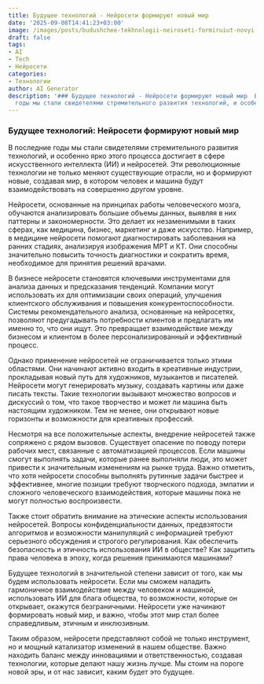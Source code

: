 ```yaml
---
title: Будущее технологий - Нейросети формируют новый мир
date: '2025-09-08T14:41:23+03:00'
image: /images/posts/budushchee-tekhnologii-neiroseti-formiruiut-novyi-mir.svg
draft: false
tags:
- AI
- Tech
- Нейросети
categories:
- Технологии
author: AI Generator
description: '### Будущее технологий - Нейросети формируют новый мир  В последние
  годы мы стали свидетелями стремительного развития технологий, и особенно ярко этого...'
---
```


### Будущее технологий: Нейросети формируют новый мир

В последние годы мы стали свидетелями стремительного развития технологий, и особенно ярко этого процесса достигает в сфере искусственного интеллекта (ИИ) и нейросетей. Эти революционные технологии не только меняют существующие отрасли, но и формируют новые, создавая мир, в котором человек и машина будут взаимодействовать на совершенно другом уровне.

Нейросети, основанные на принципах работы человеческого мозга, обучаются анализировать большие объемы данных, выявляя в них паттерны и закономерности. Это делает их незаменимыми в таких сферах, как медицина, бизнес, маркетинг и даже искусство. Например, в медицине нейросети помогают диагностировать заболевания на ранних стадиях, анализируя изображения МРТ и КТ. Они способны значительно повысить точность диагностики и сократить время, необходимое для принятия решений врачами.

В бизнесе нейросети становятся ключевыми инструментами для анализа данных и предсказания тенденций. Компании могут использовать их для оптимизации своих операций, улучшения клиентского обслуживания и повышения конкурентоспособности. Системы рекомендательного анализа, основанные на нейросетях, позволяют предугадывать потребности клиентов и предлагать им именно то, что они ищут. Это превращает взаимодействие между бизнесом и клиентом в более персонализированный и эффективный процесс.

Однако применение нейросетей не ограничивается только этими областями. Они начинают активно входить в креативные индустрии, прокладывая новый путь для художников, музыкантов и писателей. Нейросети могут генерировать музыку, создавать картины или даже писать тексты. Такие технологии вызывают множество вопросов и дискуссий о том, что такое творчество и может ли машина быть настоящим художником. Тем не менее, они открывают новые горизонты и возможности для креативных профессий.

Несмотря на все положительные аспекты, внедрение нейросетей также сопряжено с рядом вызовов. Существует опасение по поводу потери рабочих мест, связанные с автоматизацией процессов. Если машины смогут выполнять задачи, которые ранее выполняли люди, это может привести к значительным изменениям на рынке труда. Важно отметить, что хотя нейросети способны выполнять рутинные задачи быстрее и эффективнее, многие позиции требуют творческого подхода, эмпатии и сложного человеческого взаимодействия, которые машины пока не могут полностью воспроизвести.

Также стоит обратить внимание на этические аспекты использования нейросетей. Вопросы конфиденциальности данных, предвзятости алгоритмов и возможности манипуляций с информацией требуют серьезного обсуждения и строгого регулирования. Как обеспечить безопасность и этичность использования ИИ в обществе? Как защитить права человека в эпоху, когда решения принимаются машинами?

Будущее технологий в значительной степени зависит от того, как мы будем использовать нейросети. Если мы сможем наладить гармоничное взаимодействие между человеком и машиной, использовать ИИ для блага общества, то возможности, которые он открывает, окажутся безграничными. Нейросети уже начинают формировать новый мир, и важно, чтобы этот мир стал более справедливым, этичным и инклюзивным. 

Таким образом, нейросети представляют собой не только инструмент, но и мощный катализатор изменений в нашем обществе. Важно находить баланс между инновациями и ответственностью, создавая технологии, которые делают нашу жизнь лучше. Мы стоим на пороге новой эры, и от нас зависит, каким будет это будущее.

